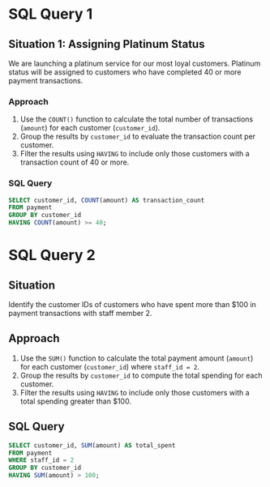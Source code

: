 # SQL Query 1

## Situation 1: Assigning Platinum Status

We are launching a platinum service for our most loyal customers. Platinum status will be assigned to customers who have completed 40 or more payment transactions.

### Approach

1. Use the `COUNT()` function to calculate the total number of transactions (`amount`) for each customer (`customer_id`).
2. Group the results by `customer_id` to evaluate the transaction count per customer.
3. Filter the results using `HAVING` to include only those customers with a transaction count of 40 or more.

### SQL Query

```sql
SELECT customer_id, COUNT(amount) AS transaction_count
FROM payment
GROUP BY customer_id
HAVING COUNT(amount) >= 40;

```

# SQL Query 2

## Situation

Identify the customer IDs of customers who have spent more than $100 in payment transactions with staff member 2.

## Approach

1. Use the `SUM()` function to calculate the total payment amount (`amount`) for each customer (`customer_id`) where `staff_id = 2`.
2. Group the results by `customer_id` to compute the total spending for each customer.
3. Filter the results using `HAVING` to include only those customers with a total spending greater than $100.

## SQL Query

```sql
SELECT customer_id, SUM(amount) AS total_spent
FROM payment
WHERE staff_id = 2
GROUP BY customer_id
HAVING SUM(amount) > 100;
```
